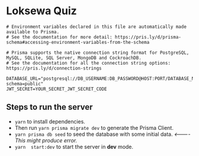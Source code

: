 # Loksewa Quiz

```env
# Environment variables declared in this file are automatically made available to Prisma.
# See the documentation for more detail: https://pris.ly/d/prisma-schema#accessing-environment-variables-from-the-schema

# Prisma supports the native connection string format for PostgreSQL, MySQL, SQLite, SQL Server, MongoDB and CockroachDB.
# See the documentation for all the connection string options: https://pris.ly/d/connection-strings

DATABASE_URL="postgresql://DB_USERNAME:DB_PASSWORD@HOST:PORT/DATABASE_NAME?schema=public"
JWT_SECRET=YOUR_SECRET_JWT_SECRET_CODE
```
## Steps to run the server
- `yarn` to install dependencies.
- Then run `yarn prisma migrate dev` to generate the Prisma Client.
- `yarn prisma db seed` to seed the database with some initial data.  _<---- This might produce error._
- `yarn  start:dev` to start the server in __dev__ mode.
